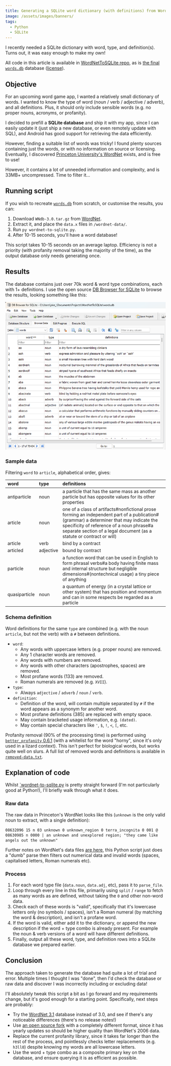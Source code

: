 ```yaml
---
title: Generating a SQLite word dictionary (with definitions) from WordNet using Python
image: /assets/images/banners/
tags:
  - Python
  - SQLite
---
```


I recently needed a SQLite dictionary with word, type, and definition(s). Turns out, it was easy enough to make my own!

All code in this article is available in [WordNetToSQLite repo](https://github.com/jakesteam/wordnetToSQLite/), as is [the final `words.db`](https://github.com/JakeSteam/WordNetToSQLite/blob/main/words.db) database ([license](https://github.com/JakeSteam/WordNetToSQLite/blob/main/LICENSE)).

## Objective

For an upcoming word game app, I wanted a relatively small dictionary of words. I wanted to know the type of word (noun / verb / adjective / adverb), and all definitions. Plus, it should only include sensible words (e.g. no proper nouns, acronyms, or profanity).

I decided to prefill a **SQLite database** and ship it with my app, since I can easily update it (just ship a new database, or even remotely update with SQL), and Android has good support for retrieving the data efficiently.

However, finding a suitable list of words was tricky! I found plenty sources containing just the words, or with no information on source or licensing. Eventually, I discovered [Princeton University's WordNet](https://wordnet.princeton.edu/) exists, and is free to use!

However, it contains a lot of unneeded information and complexity, and is 33MB+ uncompressed. Time to filter it...

## Running script

If you wish to recreate [`words.db`](https://github.com/JakeSteam/WordNetToSQLite/blob/main/words.db) from scratch, or customise the results, you can:

1. Download `WNdb-3.0.tar.gz` from [WordNet](https://wordnet.princeton.edu/download/current-version).
2. Extract it, and place the `data.x` files in `/wordnet-data/`.
3. Run `py wordnet-to-sqlite.py`.
4. After 10-15 seconds, you'll have a word database!

This script takes 10-15 seconds on an average laptop. Efficiency is not a priority (with profanity removal taking the majority of the time), as the output database only needs generating once.

## Results

The database contains just over 70k word & word type combinations, each with 1+ definitions. I use the open source [DB Browser for SQLite](https://sqlitebrowser.org/) to browse the results, looking something like this:

[![](/assets//images/2024/sqlite-browser.png)](/assets//images/2024/sqlite-browser.png)

### Sample data

Filtering `word` to `article`, alphabetical order, gives:

| word          | type      | definitions                                                                                                                                                                                                                                                  |
| :------------ | :-------- | :----------------------------------------------------------------------------------------------------------------------------------------------------------------------------------------------------------------------------------------------------------- |
| antiparticle  | noun      | a particle that has the same mass as another particle but has opposite values for its other properties                                                                                                                                                       |
| article       | noun      | one of a class of artifacts#nonfictional prose forming an independent part of a publication#(grammar) a determiner that may indicate the specificity of reference of a noun phrase#a separate section of a legal document (as a statute or contract or will) |
| article       | verb      | bind by a contract                                                                                                                                                                                                                                           |
| articled      | adjective | bound by contract                                                                                                                                                                                                                                            |
| particle      | noun      | a function word that can be used in English to form phrasal verbs#a body having finite mass and internal structure but negligible dimensions#(nontechnical usage) a tiny piece of anything                                                                   |
| quasiparticle | noun      | a quantum of energy (in a crystal lattice or other system) that has position and momentum and can in some respects be regarded as a particle                                                                                                                 |

### Schema definition

Word definitions for the same `type` are combined (e.g. with the noun `article`, but not the verb) with a `#` between definitions.

- `word`:
  - Any words with uppercase letters (e.g. proper nouns) are removed.
  - Any 1 character words are removed.
  - Any words with numbers are removed.
  - Any words with other characters (apostrophes, spaces) are removed.
  - Most profane words (133) are removed.
  - Roman numerals are removed (e.g. `XVII`).
- `type`:
  - Always `adjective` / `adverb` / `noun` / `verb`.
- `definition`:
  - Definition of the word, will contain multiple separated by `#` if the word appears as a synonym for another word.
  - Most profane definitions (385) are replaced with empty space.
  - May contain bracketed usage information, e.g. `(dated)`.
  - May contain special characters like `'`, `$`, `!`, `<`, `[`, etc.

Profanity removal (90% of the processing time) is performed using [`better_profanity` 0.6.1](https://github.com/snguyenthanh/better_profanity) (with a whitelist for the word "horny", since it's only used in a lizard context). This isn't perfect for biological words, but works quite well on slurs. A full list of removed words and definitions is available in [`removed-data.txt`](https://github.com/JakeSteam/WordNetToSQLite/blob/main/notes/removed-data.txt).

## Explanation of code

Whilst [`wordnet-to-sqlite.py](https://github.com/JakeSteam/WordNetToSQLite/blob/main/wordnet-to-sqlite.py) is pretty straight forward (I'm not particularly good at Python!), I'll briefly walk through what it does.

### Raw data

The raw data in Princeton's WordNet looks like this (`unknown` is the only valid noun to extract, with a single definition):

```
08632096 15 n 03 unknown 0 unknown_region 0 terra_incognita 0 001 @ 08630985 n 0000 | an unknown and unexplored region; "they came like angels out the unknown"
```

Further notes on WordNet's data files [are here](https://wordnet.princeton.edu/documentation/wndb5wn), this Python script just does a "dumb" parse then filters out numerical data and invalid words (spaces, capitalised letters, Roman numerals etc).

### Process

1. For each word type file (`data.noun`, `data.adj`, etc), pass it to `parse_file`.
2. Loop through every line in this file, primarily using `split` / `range` to fetch as many words as are defined, without taking the `0` and other non-word data.
3. Check each of these words is "valid", specifically that it's lowercase letters only (no symbols / spaces), isn't a Roman numeral (by matching the word & description), and isn't a profane word.
4. If the word is valid, either add it to the dictionary, or append the new description if the word + type combo is already present. For example the noun & verb versions of a word will have different definitions.
5. Finally, output all these word, type, and definition rows into a SQLite database we prepared earlier.

## Conclusion

The approach taken to generate the database had quite a lot of trial and error. Multiple times I thought I was "done", then I'd check the database or raw data and discover I was incorrectly including or excluding data!

I'll absolutely tweak this script a bit as I go forward and my requirements change, but it's good enough for a starting point. Specifically, next steps are probably:

- Try the [WordNet 3.1](https://wordnet.princeton.edu/download/current-version) database instead of 3.0, and see if there's any noticeable differences (there's no release notes!)
- Use [an open source fork](https://github.com/globalwordnet/english-wordnet) with a completely different format, since it has yearly updates so should be higher quality than WordNet's 2006 data.
- Replace the current profanity library, since it takes far longer than the rest of the process, and pointlessly checks letter replacements (e.g. `h3ll0`) despite knowing my words are all lowercase letters.
- Use the word + type combo as a composite primary key on the database, and ensure querying it is as efficient as possible.
